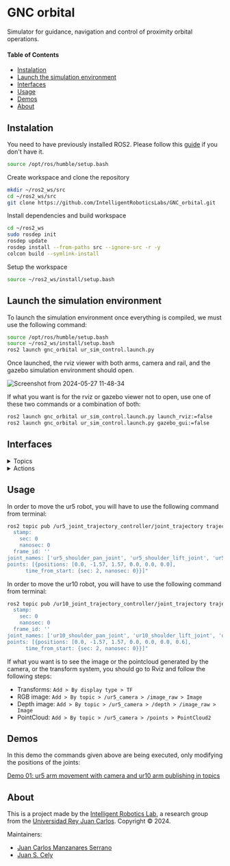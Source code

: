 # GNC orbital

Simulator for guidance, navigation and control of proximity orbital operations.

#### Table of Contents

- [Instalation](#instalation)
- [Launch the simulation environment](#launch-the-simulation-environment)
- [Interfaces](#interfaces)
- [Usage](#usage)
- [Demos](#demos)
- [About](#about)

## Instalation

You need to have previously installed ROS2. Please follow this [guide](https://docs.ros.org/en/humble/Installation.html) if you don't have it.

```bash
source /opt/ros/humble/setup.bash
```

Create workspace and clone the repository

```bash
mkdir ~/ros2_ws/src
cd ~/ros2_ws/src
git clone https://github.com/IntelligentRoboticsLabs/GNC_orbital.git
```

Install dependencies and build workspace
```bash
cd ~/ros2_ws
sudo rosdep init
rosdep update
rosdep install --from-paths src --ignore-src -r -y
colcon build --symlink-install 
```

Setup the workspace
```bash
source ~/ros2_ws/install/setup.bash
```

## Launch the simulation environment

To launch the simulation environment once everything is compiled, we must use the following command:

```bash
source /opt/ros/humble/setup.bash
source ~/ros2_ws/install/setup.bash
ros2 launch gnc_orbital ur_sim_control.launch.py
```

Once launched, the rviz viewer with both arms, camera and rail, and the gazebo simulation environment should open.

![Screenshot from 2024-05-27 11-48-34](https://github.com/IntelligentRoboticsLabs/GNC_orbital/assets/44479765/83673c64-a232-448d-9c75-023ef940c916)

If what you want is for the rviz or gazebo viewer not to open, use one of these two commands or a combination of both:

```bash
ros2 launch gnc_orbital ur_sim_control.launch.py launch_rviz:=false
ros2 launch gnc_orbital ur_sim_control.launch.py gazebo_gui:=false
```

## Interfaces

<details>
<summary>Topics</summary>

Once the simulation is launched, you can use the `ros2 topic list` command to obtain the following result:

```bash
/clicked_point
/clock
/dynamic_joint_states
/goal_pose
/initialpose
/joint_state_broadcaster/transition_event
/joint_states
/parameter_events
/performance_metrics
/robot_description
/rosout
/tf
/tf_static
/ur10_joint_state_broadcaster/transition_event
/ur10_joint_trajectory_controller/controller_state
/ur10_joint_trajectory_controller/joint_trajectory
/ur10_joint_trajectory_controller/state
/ur10_joint_trajectory_controller/transition_event
/ur5_camera/camera_info
/ur5_camera/depth/camera_info
/ur5_camera/depth/image_raw
/ur5_camera/depth/image_raw/compressed
/ur5_camera/depth/image_raw/compressedDepth
/ur5_camera/depth/image_raw/theora
/ur5_camera/image_raw
/ur5_camera/image_raw/compressed
/ur5_camera/image_raw/compressedDepth
/ur5_camera/image_raw/theora
/ur5_camera/imu
/ur5_camera/points
/ur5_joint_state_broadcaster/transition_event
/ur5_joint_trajectory_controller/controller_state
/ur5_joint_trajectory_controller/joint_trajectory
/ur5_joint_trajectory_controller/state
/ur5_joint_trajectory_controller/transition_event
```

You have the topics for each of the robots, where you can see the status of each of the joints of each arm, or the image from the camera that the ur5 has. Additionally, you will be able to see all the transforms in /tf or /tf_static

</details>

<details>
<summary>Actions</summary>

Once the simulation is launched, you can use the `ros2 action list` command to obtain the following result:

```bash
/ur10_joint_trajectory_controller/follow_joint_trajectory
/ur5_joint_trajectory_controller/follow_joint_trajectory
```

These are the actions that moveit2 will use to be able to move the arms

</details>

## Usage
In order to move the ur5 robot, you will have to use the following command from terminal:

```bash
ros2 topic pub /ur5_joint_trajectory_controller/joint_trajectory trajectory_msgs/msg/JointTrajectory "header: 
  stamp:
    sec: 0
    nanosec: 0
  frame_id: ''
joint_names: ['ur5_shoulder_pan_joint', 'ur5_shoulder_lift_joint', 'ur5_elbow_joint', 'ur5_wrist_1_joint', 'ur5_wrist_2_joint', 'ur5_wrist_3_joint']
points: [{positions: [0.0, -1.57, 1.57, 0.0, 0.0, 0.0],
      time_from_start: {sec: 2, nanosec: 0}}]"
```

In order to move the ur10 robot, you will have to use the following command from terminal:

```bash
ros2 topic pub /ur10_joint_trajectory_controller/joint_trajectory trajectory_msgs/msg/JointTrajectory "header: 
  stamp:
    sec: 0
    nanosec: 0
  frame_id: ''
joint_names: ['ur10_shoulder_pan_joint', 'ur10_shoulder_lift_joint', 'ur10_elbow_joint', 'ur10_wrist_1_joint', 'ur10_wrist_2_joint', 'ur10_wrist_3_joint', 'ur10_rail_joint']
points: [{positions: [0.0, -1.57, 1.57, 0.0, 0.0, 0.0, 0.6],
      time_from_start: {sec: 2, nanosec: 0}}]" 
```

If what you want is to see the image or the pointcloud generated by the camera, or the transform system, you should go to Rviz and follow the following steps:
- Transforms: `Add > By display type > TF`
- RGB image: `Add > By topic > /ur5_camera > /image_raw > Image`
- Depth image: `Add > By topic > /ur5_camera > /depth > /image_raw > Image`
- PointCloud: `Add > By topic > /ur5_camera > /points > PointCloud2`

## Demos
In this demo the commands given above are being executed, only modifying the positions of the joints:

[Demo 01: ur5 arm movement with camera and ur10 arm publishing in topics](https://github.com/IntelligentRoboticsLabs/GNC_orbital/assets/44479765/b95b3e50-8d5f-4296-9769-043cdaa1f76b)

## About
This is a project made by the [Intelligent Robotics Lab], a research group from the [Universidad Rey Juan Carlos].
Copyright &copy; 2024.

Maintainers:

* [Juan Carlos Manzanares Serrano]
* [Juan S. Cely]

[Universidad Rey Juan Carlos]: https://www.urjc.es/
[Intelligent Robotics Lab]: https://intelligentroboticslab.gsyc.urjc.es/
[Juan Carlos Manzanares Serrano]: https://github.com/Juancams
[Juan S. Cely]: https://github.com/juanscelyg
